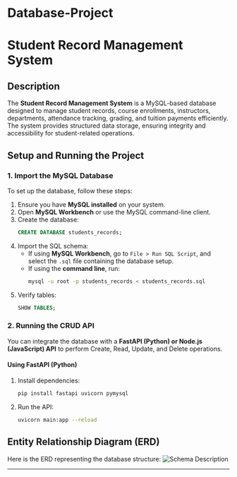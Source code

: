 # Database-Project
# Student Record Management System

## Description
The **Student Record Management System** is a MySQL-based database designed to manage student records, course enrollments, instructors, departments, attendance tracking, grading, and tuition payments efficiently. The system provides structured data storage, ensuring integrity and accessibility for student-related operations.

## Setup and Running the Project

### **1. Import the MySQL Database**
To set up the database, follow these steps:
1. Ensure you have **MySQL installed** on your system.
2. Open **MySQL Workbench** or use the MySQL command-line client.
3. Create the database:
   ```sql
   CREATE DATABASE students_records;

4. Import the SQL schema:
   - If using **MySQL Workbench**, go to `File > Run SQL Script`, and select the `.sql` file containing the database setup.
   - If using the **command line**, run:
     ```bash
     mysql -u root -p students_records < students_records.sql
     ```
5. Verify tables:
   ```sql
   SHOW TABLES;
   ```

### **2. Running the CRUD API**
You can integrate the database with a **FastAPI (Python) or Node.js (JavaScript) API** to perform Create, Read, Update, and Delete operations.

#### **Using FastAPI (Python)**
1. Install dependencies:
   ```bash
   pip install fastapi uvicorn pymysql
   ```
2. Run the API:
   ```bash
   uvicorn main:app --reload
   ```

## **Entity Relationship Diagram (ERD)**
Here is the ERD representing the database structure:
![Schema Description]()


---

